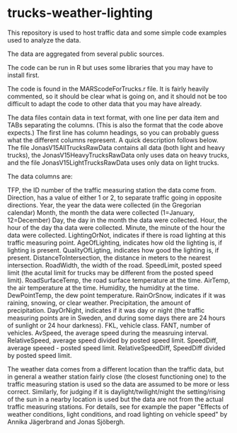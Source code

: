 # trucks-weather-lighting
This repository is used to host traffic data and some simple code examples used to analyze the data. 

The data are aggregated from several public sources. 

The code can be run in R but uses some libraries that you may have to install first.

The code is found in the MARScodeForTrucks.r file. It is fairly heavily commented, so it should be clear what is going on, and it should not be too difficult to adapt the code to other data that you may have already.

The data files contain data in text format, with one line per data item and TABs separating the columns. (This is also the format that the code above expects.) The first line has column headings, so you can probably guess what the different columns represent. A quick description follows below. The file JonasV15AllTrucksRawData contains all data (both light and heavy trucks), the JonasV15HeavyTrucksRawData only uses data on heavy trucks, and the file JonasV15LightTrucksRawData uses only data on light trucks.

The data columns are:

TFP, the ID number of the traffic measuring station the data come from.
Direction, has a value of either 1 or 2, to separate traffic going in opposite directions.
Year, the year the data were collected (in the Gregorian calendar)
Month, the month the data were collected (1=January, 12=December)
Day, the day in the month the data were collected.
Hour, the hour of the day tha data were collected.
Minute, the minute of the hour the data were collected.
LightingOrNot, indicates if there is road lighting at this traffic measuring point.
AgeOfLighting, indicates how old the lighting is, if lighting is present.
QualityOfLigting, indicates how good the lighting is, if present.
DistanceToIntersection, the distance in meters to the nearest intersection.
RoadWidth, the width of the road.
SpeedLimit, posted speed limit (the acutal limit for trucks may be different from the posted speed limit).
RoadSurfaceTemp, the road surface temperature at the time.
AirTemp, the air temperature at the time.
Humidity, the humidity at the time.
DewPointTemp, the dew point temperature.
RainOrSnow, indicates if it was raining, snowing, or clear weather.
Precipitation, the amount of precipitation.
DayOrNight, indicates if it was day or night (the traffic measuring points are in Sweden, and during some days there are 24 hours of sunlight or 24 hour darkness).
FKL, vehicle class.
FANT, number of vehicles.
AvSpeed, the average speed during the measruing interval.
RelativeSpeed, average speed divided by posted speed limit.
SpeedDiff, average speeed - posted speed limit.
RelativeSpeedDiff, SpeedDiff divided by posted speed limit.

The weather data comes from a different location than the traffic data, but in general a weather station fairly close (the closest functioning one) to the traffic measuring station is used so the data are assumed to be more or less correct. Similarly, for judging if it is daylight/twilight/night the setting/rising of the sun in a nearby location is used but the data are not from the actual traffic measuring stations. For details, see for example the paper "Effects of weather conditions, light conditions, and road lighting on vehicle speed" by Annika Jägerbrand and Jonas Sjöbergh.
